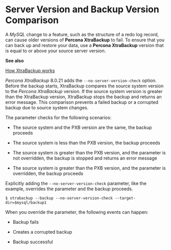 # Server Version and Backup Version Comparison

A *MySQL* change to a feature, such as the structure of a redo log
record, can cause older versions of **Percona XtraBackup** to fail. To
ensure that you can back up and restore your data, use a **Percona
XtraBackup** version that is equal to or above your source server version.

**See also**

[How XtraBackup works](https://docs.percona.com/percona-xtrabackup/8.0/how_xtrabackup_works.html)

*Percona XtraBackup* 8.0.21 adds the `--no-server-version-check` option.
Before the backup starts, XtraBackup compares the source system version to
the *Percona XtraBackup* version. If the source system version is greater
than the XtraBackup version, XtraBackup stops the backup and returns an
error message. This comparison prevents a failed backup or a corrupted
backup due to source system changes.

The parameter checks for the following scenarios:


* The source system and the PXB version are the same, the backup proceeds


* The source system is less than the PXB version, the backup proceeds


* The source system is greater than the PXB version, and the parameter is
  not overridden, the backup is stopped and returns an error message


* The source system is greater than the PXB version, and the parameter is
  overridden, the backup proceeds

Explicitly adding the `--no-server-version-check` parameter, like the
example, overrides the parameter and the backup proceeds.

```shell
$ xtrabackup --backup --no-server-version-check --target-dir=$mysql/backup1
```

When you override the parameter, the following events can happen:

* Backup fails


* Creates a corrupted backup


* Backup successful
